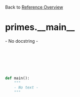 
Back to [Reference Overview](https://github.com/pyrustic/primes/blob/master/docs/reference)

# primes.\_\_main\_\_

\- No docstring \-

<br>


```python

```

<br>

```python

def main():
    """
    - No text -
    """

```

